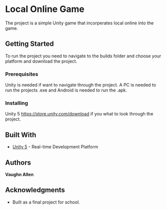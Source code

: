 # Local Online Game

The project is a simple Unity game that incorperates local online into the game. 

## Getting Started

To run the project you need to navigate to the builds folder and choose your platform and download the project. 

### Prerequisites

Unity is needed if want to navigate through the project. A PC is needed to run the projects .exe and Android is needed to run the .apk.


### Installing

Unity 5 https://store.unity.com/download if you what to look through the project. 


## Built With

* [Unity 5](https://docs.unity3d.com/Manual/index.html) - Real-time Development Platform


## Authors

 **Vaughn Allen** 


## Acknowledgments

* Built as a final project for school.
